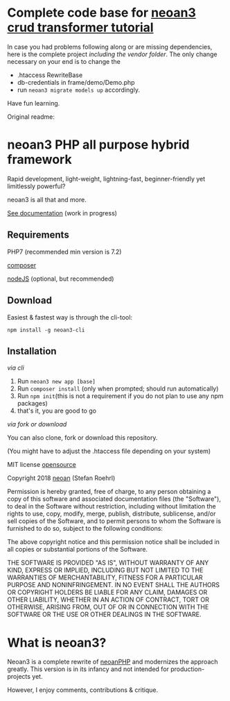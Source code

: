 # Complete code base for [neoan3 crud transformer tutorial](https://youtu.be/yFp2_SCXc9o)

In case you had problems following along or are missing dependencies, here is the complete project *including the vendor folder*.
The only change necessary on your end is to change the 
- .htaccess RewriteBase
- db-credentials in frame/demo/Demo.php 
- run `neoan3 migrate models up`
 accordingly.

Have fun learning.

Original readme:

# neoan3 PHP all purpose hybrid framework

Rapid development, light-weight, lightning-fast, beginner-friendly yet limitlessly powerful? 

neoan3 is all that and more. 

[See documentation](http://neoan.us/neoan3docs/getting-started/) (work in progress)

## Requirements

PHP7 (recommended min version is 7.2)

[composer](https://getcomposer.org/)

[nodeJS](https://nodejs.org) (optional, but recommended)

## Download

Easiest & fastest way is through the cli-tool:

`npm install -g neoan3-cli`

## Installation

_via cli_

1. Run `neoan3 new app [base]`
2. Run `composer install` (only when prompted; should run automatically)
3. Run `npm init`(this is not a requirement if you do not plan to use any npm packages)
4. that's it, you are good to go

_via fork or download_

You can also clone, fork or download this repository. 

(You might have to adjust the .htaccess file depending on your system)


MIT license [opensource](https://opensource.org/licenses/MIT)

Copyright 2018 [neoan](http://neoan.us) (Stefan Roehrl) 

Permission is hereby granted, free of charge, to any person obtaining a copy of this software and associated documentation files (the "Software"), to deal in the Software without restriction, including without limitation the rights to use, copy, modify, merge, publish, distribute, sublicense, and/or sell copies of the Software, and to permit persons to whom the Software is furnished to do so, subject to the following conditions:

The above copyright notice and this permission notice shall be included in all copies or substantial portions of the Software.

THE SOFTWARE IS PROVIDED "AS IS", WITHOUT WARRANTY OF ANY KIND, EXPRESS OR IMPLIED, INCLUDING BUT NOT LIMITED TO THE WARRANTIES OF MERCHANTABILITY, FITNESS FOR A PARTICULAR PURPOSE AND NONINFRINGEMENT. IN NO EVENT SHALL THE AUTHORS OR COPYRIGHT HOLDERS BE LIABLE FOR ANY CLAIM, DAMAGES OR OTHER LIABILITY, WHETHER IN AN ACTION OF CONTRACT, TORT OR OTHERWISE, ARISING FROM, OUT OF OR IN CONNECTION WITH THE SOFTWARE OR THE USE OR OTHER DEALINGS IN THE SOFTWARE.

# What is neoan3?

Neoan3 is a complete rewrite of [neoanPHP](https://github.com/sroehrl/neoanPHP) and modernizes the approach greatly.
This version is in its infancy and not intended for production-projects yet.

However, I enjoy comments, contributions & critique.
